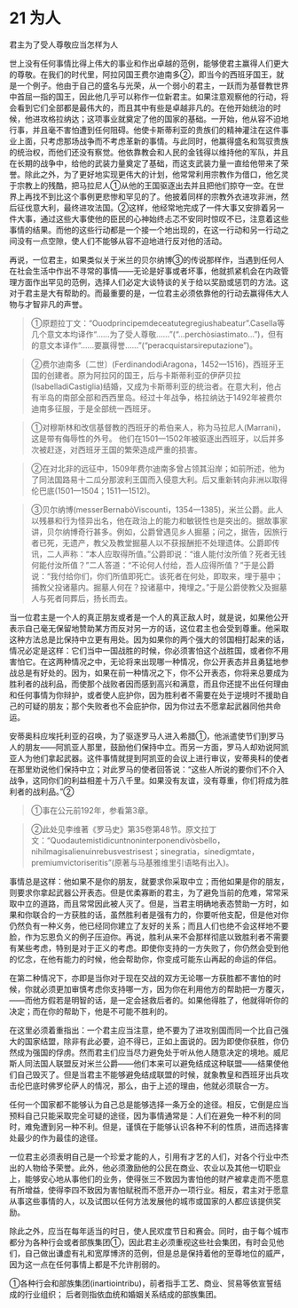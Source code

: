 # 21 为人

君主为了受人尊敬应当怎样为人

世上没有任何事情比得上伟大的事业和作出卓越的范例，能够使君主赢得人们更大的尊敬。在我们的时代里，阿拉冈国王费尔迪南多②，即当今的西班牙国王，就是一个例子。他由于自己的盛名与光荣，从一个弱小的君主，一跃而为基督教世界中首屈一指的国王，因此他几乎可以称作一位新君主。如果注意观察他的行动，将会看到它们全部都是最伟大的，而且其中有些是卓越非凡的。在他开始统治的时候，他进攻格拉纳达；这项事业就奠定了他的国家的基础。一开始，他从容不迫地行事，并且毫不害怕遭到任何阻碍。他使卡斯蒂利亚的贵族们的精神灌注在这件事业上面，只考虑那场战争而不考虑革新的事情。与此同时，他赢得盛名和驾驭贵族的统治权，而他们还没有察觉。他依靠教会和人民的金钱得以维持他的军队，并且在长期的战争中，给他的武装力量奠定了基础，而这支武装力量一直给他带来了荣誉。除此之外，为了更好地实现更伟大的计划，他常常利用宗教作为借口，他乞灵于宗教上的残酷，把马拉尼人①从他的王国驱逐出去并且把他们掠夺一空。在世界上再找不到比这个事例更悲惨和罕见的了。他披着同样的宗教外衣进攻非洲，然后征伐意大利，最终进攻法国。②这样，他经常地完成了一件大事又安排着另一件大事，通过这些大事使他的臣民的心神始终忐忑不安同时惊叹不已，注意着这些事情的结果。而他的这些行动都是一个接一个地出现的，在这一行动和另一行动之间没有一点空隙，使人们不能够从容不迫地进行反对他的活动。

再说，一位君主，如果类似关于米兰的贝尔纳博③的传说那样作，当遇到任何人在社会生活中作出不寻常的事情——无论是好事或者坏事，他就抓紧机会在内政管理方面作出罕见的范例，选择人们必定大谈特谈的关于给以奖励或惩罚的方法。这对于君主是大有帮助的。而最重要的是，一位君主必须依靠他的行动去赢得伟大人物与才智非凡的声誉。


>①原题拉丁文：“Ouodprincipemdeceatutegregiushabeatur”.Casella等几个意文本均译作“……为了受人尊敬……”(“…perchòsiastimato…”)，但有的意文本译作“……要赢得誉……”(“peracquistarsireputazione”)。

>②费尔迪南多〔二世〕(FerdinandodiAragona，1452—1516)，西班牙王国的创建者。原为阿拉冈的国王，后与卡斯蒂利亚的伊萨贝拉(IsabelladiCastiglia)结婚，又成为卡斯蒂利亚的统治者。在意大利，他占有半岛的南部全部和西西里岛。经过十年战争，格拉纳达于1492年被费尔迪南多征服，于是全部统一西班牙。

>①对穆斯林和改信基督教的西班牙的希伯来人，称为马拉尼人(Marrani)，这是带有侮辱性的外号。
他们在1501—1502年被驱逐出西班牙，以后并多次被赶逐，对西班牙王国的繁荣造成严重的损害。

>②在对北非的远征中，1509年费尔迪南多曾占领其沿岸；如前所述，他为了同法国路易十二瓜分那波利王国而入侵意大利。后又重新转向非洲以取得伦巴底(1501—1504；1511—1512)。

>③贝尔纳博(messerBernabòViscounti，1354—1385)，米兰公爵。此人以残暴和行为怪异出名，他在政治上的能力和敏锐性也是突出的。据故事家讲，贝尔纳博奇行甚多。例如，公爵曾遇见乡人掘墓；问之，据告，因旅行者已死，无遗产，教父及教堂掘墓人以不获报酬拒不处理遗体。公爵即传讯，二人声称：“本人应取得所值。”公爵即说：“谁人能付汝所值？死者无钱何能付汝所值？”二人答道：“不论何人付给，吾人应得所值？”于是公爵说：“我付给你们，你们所值即死亡。该死者在何处，即取来，埋于墓中；捕教父投诸墓内。掘墓人何在？投诸墓中，掩埋之。”于是公爵使教父及掘墓人与死者同葬后，扬长而去。

当一位君主是一个人的真正朋友或者是一个人的真正敌人时，就是说，如果他公开表示自己毫无保留地赞助某方而反对另一方的话，这位君主也会受到尊重。他采取这种方法总是比保持中立更有用处。因为如果你的两个强大的邻国相打起来的话，情况必定是这样：它们当中一国战胜的时候，你必须害怕这个战胜国，或者你不用害怕它。在这两种情况之中，无论将来出现哪一种情况，你公开表态并且勇猛地参战总是有好处的。因为，如果在前一种情况之下，你不公开表态，你将来总要成为胜利者的战利品，而使那个战败者因而感到高兴和满意，而且你还提不出任何理由和任何事情为你辩护，或者使人庇护你，因为胜利者不需要在处于逆境时不援助自己的可疑的朋友；那个失败者也不会庇护你，因为你过去不愿拿起武器同他共命运。

安蒂奥科应埃托利亚的召唤，为了驱逐罗马人进入希腊①，他派遣使节们到罗马人的朋友——阿凯亚人那里，鼓励他们保持中立。而另一方面，罗马人却劝说阿凯亚人为他们拿起武器。这件事情就提到阿凯亚的会议上进行审议，安蒂奥科的使者在那里劝说他们保持中立；对此罗马的使者回答说：“这些人所说的要你们不介入战争，这同你们的利益相差十万八千里。如果没有友谊，没有尊重，你们将成为胜利者的战利品。”②

>①事在公元前192年，参看第3章。

>②此处见李维著《罗马史》第35卷第48节。原文拉丁文：“Quodautemistidicuntnoninterponendivòsbello，nihilmagisalienuinrebusvestrisest；sinegratia，sinedigmtate，premiumvictoriseritis”(原著与马基雅维里引语略有出入)。

事情总是这样：他如果不是你的朋友，就要求你采取中立；而他如果是你的朋友，则要求你拿起武器公开表态。但是优柔寡断的君主，为了避免当前的危难，常常采取中立的道路，而且常常因此被人灭了。但是，当君主明确地表态赞助一方时，如果和你联合的一方获胜的话，虽然胜利者是强有力的，你要听他支配，但是他对你仍然负有一种义务，他已经同你建立了友好的关系；而且人们也绝不会这样地不要脸，作为忘恩负义的例子压迫你。再说，胜利从来不会那样彻底以致胜利者不需要有某些考虑，特别是对于正义的考虑。即使你支持的一方失败了，你仍然会受到他的忆念，在他有能力的时候，他会帮助你，你变成可能东山再起的命运的伴侣。

在第二种情况下，亦即是当你对于现在交战的双方无论哪一方获胜都不害怕的时候，你就必须更加审慎考虑你支持哪一方，因为你在利用他方的帮助把一方覆灭，——而他方假若是明智的话，是一定会拯救后者的。如果他得胜了，他就得听你的决定；而在你的帮助下，他是不可能不胜利的。

在这里必须着重指出：一个君主应当注意，绝不要为了进攻别国而同一个比自己强大的国家结盟，除非有此必要，迫不得已，正如上面说的。因为即使你获胜，你仍然成为强国的俘虏。然而君主们应当尽力避免处于听从他人随意决定的境地。威尼斯人同法国人联盟反对米兰公爵——他们本来可以避免结成这种联盟——结果使他们自己毁灭了。但是当君主不能够避免结成联盟的时候，就象教皇和西班牙出兵攻击伦巴底时佛罗伦萨人的情况，那么，由于上述的理由，他就必须联合一方。

任何一个国家都不能够认为自己总是能够选择一条万全的途径。相反，它倒是应当预料自己只能采取完全可疑的途径，因为事情通常是：人们在避免一种不利的同时，难免遭到另一种不利。但是，谨慎在于能够认识各种不利的性质，进而选择害处最少的作为最佳的途径。

一位君主必须表明自己是一个珍爱才能的人，引用有才艺的人们，对各个行业中杰出的人物给予荣誉。此外，他必须激励他的公民在商业、农业以及其他一切职业上，能够安心地从事他们的业务，使得张三不致因为害怕他的财产被拿走而不愿意有所增益，使得李四不致因为害怕赋税而不愿开办一项行业。相反，君主对于愿意从事这些事情的人，以及试图以任何方法发展他的城市或国家的人都应该提供奖励。

除此之外，应当在每年适当的时日，使人民欢度节日和赛会。同时，由于每个城市都分为各种行会或者部族集团①，因此君主必须重视这些社会集团，有时会见他们，自己做出谦虚有礼和宽厚博济的范例，但是总是保持着他的至尊地位的威严，因为这一点在任何事情上都是不允许削弱的。

①各种行会和部族集团(inartiointribu)，前者指手工艺、商业、贸易等依宣誓结成的行业组织；
后者则指依血统和婚姻关系结成的部族集团。
